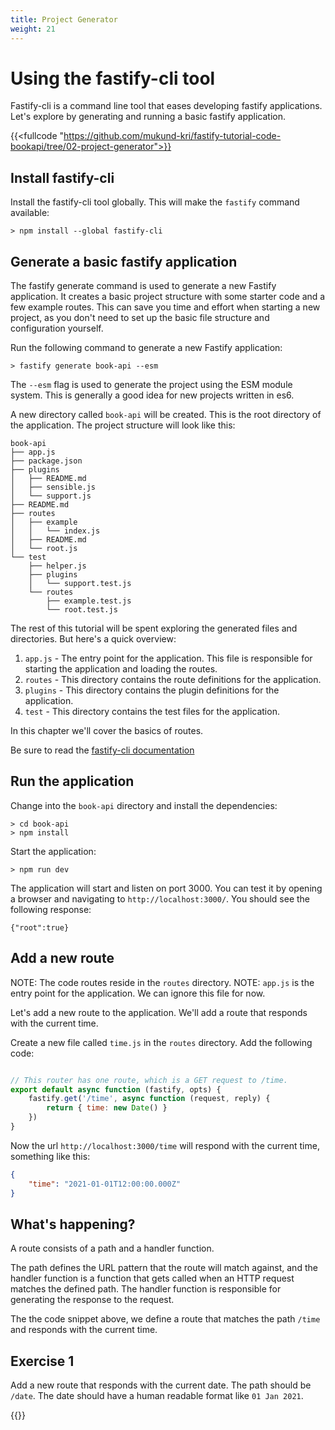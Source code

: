 ```yaml
---
title: Project Generator
weight: 21
---
```


# Using the fastify-cli tool

Fastify-cli is a command line tool that eases developing fastify applications. Let's
explore by generating and running a basic fastify application.

{{<fullcode "https://github.com/mukund-kri/fastify-tutorial-code-bookapi/tree/02-project-generator">}}

## Install fastify-cli

Install the fastify-cli tool globally. This will make the `fastify` command available:

```shell
> npm install --global fastify-cli
```

## Generate a basic fastify application

The fastify generate command is used to generate a new Fastify application. It creates 
a basic project structure with some starter code and a few example routes. This can 
save you time and effort when starting a new project, as you don't need to set up the 
basic file structure and configuration yourself.

Run the following command to generate a new Fastify application:


```shell
> fastify generate book-api --esm
```

The `--esm` flag is used to generate the project using the ESM module system. This is
generally a good idea for new projects written in es6.

A new directory called `book-api` will be created. This is the root directory of the
application. The project structure will look like this:

```
book-api
├── app.js
├── package.json
├── plugins
│   ├── README.md
│   ├── sensible.js
│   └── support.js
├── README.md
├── routes
│   ├── example
│   │   └── index.js
│   ├── README.md
│   └── root.js
└── test
    ├── helper.js
    ├── plugins
    │   └── support.test.js
    └── routes
        ├── example.test.js
        └── root.test.js
```

The rest of this tutorial will be spent exploring the generated files and directories.
But here's a quick overview:

1. `app.js` - The entry point for the application. This file is responsible for starting
   the application and loading the routes.
2. `routes` - This directory contains the route definitions for the application.
3. `plugins` - This directory contains the plugin definitions for the application.
4. `test` - This directory contains the test files for the application.

In this chapter we'll cover the basics of routes.

Be sure to read the [fastify-cli documentation](https://github.com/fastify/fastify-cli/blob/master/README.md)
## Run the application

Change into the `book-api` directory and install the dependencies:

```shell
> cd book-api
> npm install
```

Start the application:

```shell
> npm run dev
```

The application will start and listen on port 3000. You can test it by opening a browser
and navigating to `http://localhost:3000/`. You should see the following response:

```
{"root":true}
```

## Add a new route

NOTE: The code routes reside in the `routes` directory. 
NOTE: `app.js` is the entry point for the application. We can ignore this file for now.

Let's add a new route to the application. We'll add a route that responds with the
current time.

Create a new file called `time.js` in the `routes` directory. Add the following code:

```js

// This router has one route, which is a GET request to /time.
export default async function (fastify, opts) {
    fastify.get('/time', async function (request, reply) {
        return { time: new Date() }
    })
}
```

Now the url `http://localhost:3000/time` will respond with the current time, something
like this:

```json
{
    "time": "2021-01-01T12:00:00.000Z"
}
```

## What's happening?

A route consists of a path and a handler function.

The path defines the URL pattern that the route will match against, and the handler 
function is a function that gets called when an HTTP request matches the defined path. 
The handler function is responsible for generating the response to the request.

The the code snippet above, we define a route that matches the path `/time` and responds
with the current time.


## Exercise 1

Add a new route that responds with the current date. The path should be `/date`. The 
date should have a human readable format like `01 Jan 2021`.

{{<pagebottomnav>}}